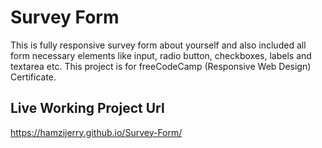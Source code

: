 # Survey Form

This is fully responsive survey form about yourself and also included all form necessary elements like input, radio button, checkboxes, labels and textarea etc. This project is for freeCodeCamp (Responsive Web Design) Certificate.

## Live Working Project Url

https://hamzijerry.github.io/Survey-Form/